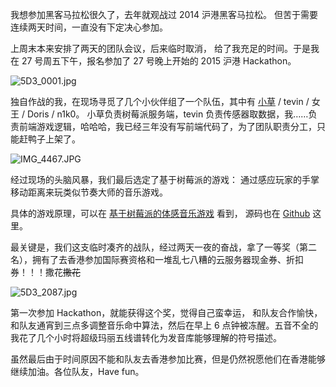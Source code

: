 

我想参加黑客马拉松很久了，去年就观战过 2014 沪港黑客马拉松。
但苦于需要连续两天时间，一直没有下定决心参加。

上周末本来安排了两天的团队会议，后来临时取消，
给了我充足的时间。于是我在 27 号周五下午，报名参加了 27 号晚上开始的 2015 沪港 Hackathon。

![5D3_0001.jpg](https://e25ba8-log4d-c.dijingchao.com/images/upload_dropbox/201504/5D3_0001.jpg)

<!-- more -->

独自作战的我，在现场寻觅了几个小伙伴组了一个队伍，其中有 [小草](http://homeway.me/2015/03/30/play-music-through-senses/) / tevin / 女王 / Doris / n1k0。
小草负责树莓派服务端，tevin 负责传感器取数据，我……负责前端游戏逻辑，哈哈哈，我已经三年没有写前端代码了，为了团队职责分工，只能赶鸭子上架了。

![IMG_4467.JPG](https://e25ba8-log4d-c.dijingchao.com/images/upload_dropbox/201504/IMG_4467.JPG)

经过现场的头脑风暴，我们最后选定了基于树莓派的游戏：
通过感应玩家的手掌移动距离来玩类似节奏大师的音乐游戏。

具体的游戏原理，可以在 [基于树莓派的体感音乐游戏](http://homeway.me/2015/03/30/play-music-through-senses/) 看到，
源码也在 [Github](https://github.com/2015-hackathon/hackathon) 这里。

最关键是，我们这支临时凑齐的战队，经过两天一夜的奋战，拿了一等奖（第二名），拥有了去香港参加国际赛资格和一堆乱七八糟的云服务器现金券、折扣券！！！撒花~~撒花~~

![5D3_2087.jpg](https://e25ba8-log4d-c.dijingchao.com/images/upload_dropbox/201504/5D3_2087.jpg)

第一次参加 Hackathon，就能获得这个奖，觉得自己蛮幸运，
和队友合作愉快，和队友通宵到三点多调整音乐命中算法，然后在早上 6 点钟被冻醒。五音不全的我花了几个小时将超级玛丽五线谱转化为发音库能够理解的符号描述。

虽然最后由于时间原因不能和队友去香港参加比赛，但是仍然祝愿他们在香港能够继续加油。各位队友，Have fun。

